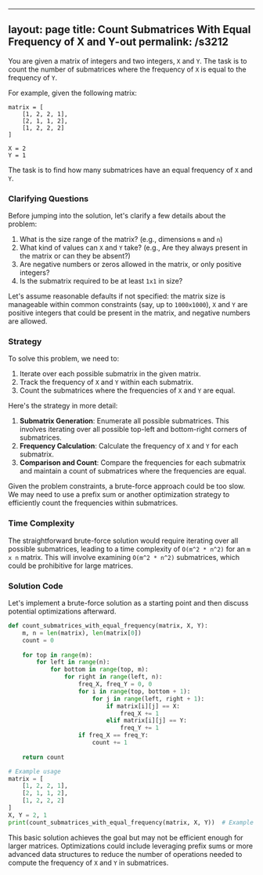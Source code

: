 
---
layout: page
title:  Count Submatrices With Equal Frequency of X and Y-out
permalink: /s3212
---

You are given a matrix of integers and two integers, `X` and `Y`. The task is to count the number of submatrices where the frequency of `X` is equal to the frequency of `Y`. 

For example, given the following matrix:

```
matrix = [
    [1, 2, 2, 1],
    [2, 1, 1, 2],
    [1, 2, 2, 2]
]

X = 2
Y = 1
```

The task is to find how many submatrices have an equal frequency of `X` and `Y`.

### Clarifying Questions

Before jumping into the solution, let's clarify a few details about the problem:
1. What is the size range of the matrix? (e.g., dimensions `m` and `n`)
2. What kind of values can `X` and `Y` take? (e.g., Are they always present in the matrix or can they be absent?)
3. Are negative numbers or zeros allowed in the matrix, or only positive integers?
4. Is the submatrix required to be at least `1x1` in size?

Let's assume reasonable defaults if not specified: the matrix size is manageable within common constraints (say, up to `1000x1000`), `X` and `Y` are positive integers that could be present in the matrix, and negative numbers are allowed.

### Strategy

To solve this problem, we need to:

1. Iterate over each possible submatrix in the given matrix.
2. Track the frequency of `X` and `Y` within each submatrix.
3. Count the submatrices where the frequencies of `X` and `Y` are equal.

Here's the strategy in more detail:

1. **Submatrix Generation**: Enumerate all possible submatrices. This involves iterating over all possible top-left and bottom-right corners of submatrices.
2. **Frequency Calculation**: Calculate the frequency of `X` and `Y` for each submatrix.
3. **Comparison and Count**: Compare the frequencies for each submatrix and maintain a count of submatrices where the frequencies are equal.

Given the problem constraints, a brute-force approach could be too slow. We may need to use a prefix sum or another optimization strategy to efficiently count the frequencies within submatrices.

### Time Complexity

The straightforward brute-force solution would require iterating over all possible submatrices, leading to a time complexity of `O(m^2 * n^2)` for an `m x n` matrix. This will involve examining `O(m^2 * n^2)` submatrices, which could be prohibitive for large matrices. 

### Solution Code

Let's implement a brute-force solution as a starting point and then discuss potential optimizations afterward.

```python
def count_submatrices_with_equal_frequency(matrix, X, Y):
    m, n = len(matrix), len(matrix[0])
    count = 0
    
    for top in range(m):
        for left in range(n):
            for bottom in range(top, m):
                for right in range(left, n):
                    freq_X, freq_Y = 0, 0
                    for i in range(top, bottom + 1):
                        for j in range(left, right + 1):
                            if matrix[i][j] == X:
                                freq_X += 1
                            elif matrix[i][j] == Y:
                                freq_Y += 1
                    if freq_X == freq_Y:
                        count += 1
    
    return count

# Example usage
matrix = [
    [1, 2, 2, 1],
    [2, 1, 1, 2],
    [1, 2, 2, 2]
]
X, Y = 2, 1
print(count_submatrices_with_equal_frequency(matrix, X, Y))  # Example output
```

This basic solution achieves the goal but may not be efficient enough for larger matrices. Optimizations could include leveraging prefix sums or more advanced data structures to reduce the number of operations needed to compute the frequency of `X` and `Y` in submatrices.